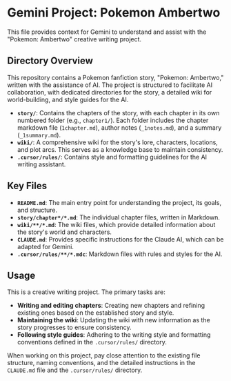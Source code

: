 # Gemini Project: Pokemon Ambertwo

This file provides context for Gemini to understand and assist with the "Pokemon: Ambertwo" creative writing project.

## Directory Overview

This repository contains a Pokemon fanfiction story, "Pokemon: Ambertwo," written with the assistance of AI. The project is structured to facilitate AI collaboration, with dedicated directories for the story, a detailed wiki for world-building, and style guides for the AI.

-   **`story/`**: Contains the chapters of the story, with each chapter in its own numbered folder (e.g., `chapter1/`). Each folder includes the chapter markdown file (`1chapter.md`), author notes (`_1notes.md`), and a summary (`_1summary.md`).
-   **`wiki/`**: A comprehensive wiki for the story's lore, characters, locations, and plot arcs. This serves as a knowledge base to maintain consistency.
-   **`.cursor/rules/`**: Contains style and formatting guidelines for the AI writing assistant.

## Key Files

-   **`README.md`**: The main entry point for understanding the project, its goals, and structure.
-   **`story/chapter*/*.md`**: The individual chapter files, written in Markdown.
-   **`wiki/**/*.md`**: The wiki files, which provide detailed information about the story's world and characters.
-   **`CLAUDE.md`**: Provides specific instructions for the Claude AI, which can be adapted for Gemini.
-   **`.cursor/rules/**/*.mdc`**: Markdown files with rules and styles for the AI.

## Usage

This is a creative writing project. The primary tasks are:

-   **Writing and editing chapters**: Creating new chapters and refining existing ones based on the established story and style.
-   **Maintaining the wiki**: Updating the wiki with new information as the story progresses to ensure consistency.
-   **Following style guides**: Adhering to the writing style and formatting conventions defined in the `.cursor/rules/` directory.

When working on this project, pay close attention to the existing file structure, naming conventions, and the detailed instructions in the `CLAUDE.md` file and the `.cursor/rules/` directory.
